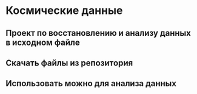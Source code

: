 # Космические данные

## Проект по восстановлению и анализу данных в исходном файле

## Скачать файлы из репозитория

## Использовать можно для анализа данных

